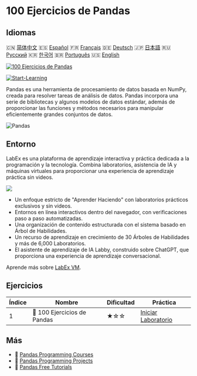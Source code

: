 # 100 Ejercicios de Pandas

## Idiomas

🇨🇳 [简体中文](README_zh.md) 🇪🇸 [Español](README_es.md) 🇫🇷 [Français](README_fr.md) 🇩🇪 [Deutsch](README_de.md) 🇯🇵 [日本語](README_ja.md) 🇷🇺 [Русский](README_ru.md) 🇰🇷 [한국어](README_ko.md) 🇧🇷 [Português](README_pt.md) 🇺🇸 [English](README.md) 

[![100 Ejercicios de Pandas](https://cover-creator.labex.io/100-pandas-exercises.png?lang=es)](https://labex.io/es/courses/100-pandas-exercises)

[![Start-Learning](https://img.shields.io/badge/Start-Learning-whitesmoke?style=for-the-badge)](https://labex.io/es/courses/100-pandas-exercises)

Pandas es una herramienta de procesamiento de datos basada en NumPy, creada para resolver tareas de análisis de datos. Pandas incorpora una serie de bibliotecas y algunos modelos de datos estándar, además de proporcionar las funciones y métodos necesarios para manipular eficientemente grandes conjuntos de datos.

![Pandas](https://img.shields.io/badge/Pandas-whitesmoke?style=for-the-badge&logo=pandas)


## Entorno

LabEx es una plataforma de aprendizaje interactiva y práctica dedicada a la programación y la tecnología. Combina laboratorios, asistencia de IA y máquinas virtuales para proporcionar una experiencia de aprendizaje práctica sin videos.

![](https://tutorial-screenshot.getvm.io/images/vm-1725247253.png)

- Un enfoque estricto de "Aprender Haciendo" con laboratorios prácticos exclusivos y sin videos.
- Entornos en línea interactivos dentro del navegador, con verificaciones paso a paso automatizadas.
- Una organización de contenido estructurada con el sistema basado en Árbol de Habilidades.
- Un recurso de aprendizaje en crecimiento de 30 Árboles de Habilidades y más de 6,000 Laboratorios.
- El asistente de aprendizaje de IA Labby, construido sobre ChatGPT, que proporciona una experiencia de aprendizaje conversacional.

Aprende más sobre [LabEx VM](https://support.labex.io/using-labex/virtual-machine).

## Ejercicios

|   Índice | Nombre                      | Dificultad   | Práctica                                                                                              |
|----------|-----------------------------|--------------|-------------------------------------------------------------------------------------------------------|
|        1 | 📖 100 Ejercicios de Pandas | ★☆☆          | <a target='_blank' href='https://labex.io/es/labs/100-pandas-exercises-20747'>Iniciar Laboratorio</a> |

## Más

- 🔗 [Pandas Programming Courses](https://github.com/labex-labs/awesome-programming-courses)
- 🔗 [Pandas Programming Projects](https://github.com/labex-labs/awesome-programming-projects)
- 🔗 [Pandas Free Tutorials](https://github.com/labex-labs/pandas-free-tutorials)

